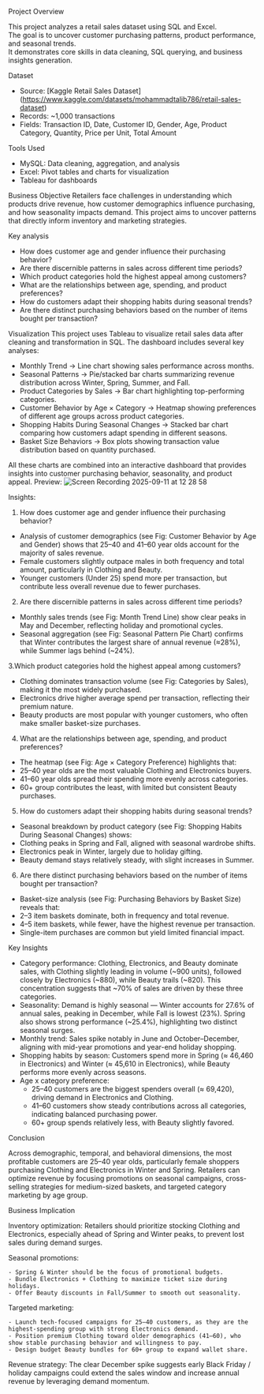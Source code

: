 Project Overview

This project analyzes a retail sales dataset using SQL and Excel.  
The goal is to uncover customer purchasing patterns, product performance, and seasonal trends.  
It demonstrates core skills in data cleaning, SQL querying, and business insights generation.

Dataset
- Source: [Kaggle Retail Sales Dataset] (https://www.kaggle.com/datasets/mohammadtalib786/retail-sales-dataset)  
- Records: ~1,000 transactions  
- Fields: Transaction ID, Date, Customer ID, Gender, Age, Product Category, Quantity, Price per Unit, Total Amount

Tools Used
- MySQL: Data cleaning, aggregation, and analysis  
- Excel: Pivot tables and charts for visualization  
- Tableau for dashboards

Business Objective
Retailers face challenges in understanding which products drive revenue, how customer demographics influence purchasing, and how seasonality impacts demand. This project aims to uncover patterns that directly inform inventory and marketing strategies.

Key analysis
- How does customer age and gender influence their purchasing behavior?
- Are there discernible patterns in sales across different time periods?
- Which product categories hold the highest appeal among customers?
- What are the relationships between age, spending, and product preferences?
- How do customers adapt their shopping habits during seasonal trends?
- Are there distinct purchasing behaviors based on the number of items bought per transaction?

Visualization
This project uses Tableau to visualize retail sales data after cleaning and transformation in SQL.
The dashboard includes several key analyses:
- Monthly Trend → Line chart showing sales performance across months.
- Seasonal Patterns → Pie/stacked bar charts summarizing revenue distribution across Winter, Spring, Summer, and Fall.
- Product Categories by Sales → Bar chart highlighting top-performing categories.
- Customer Behavior by Age × Category → Heatmap showing preferences of different age groups across product categories.
- Shopping Habits During Seasonal Changes → Stacked bar chart comparing how customers adapt spending in different seasons.
- Basket Size Behaviors → Box plots showing transaction value distribution based on quantity purchased.

All these charts are combined into an interactive dashboard that provides insights into customer purchasing behavior, seasonality, and product appeal.
Preview:
![Screen Recording 2025-09-11 at 12 28 58](https://github.com/user-attachments/assets/e2326741-ed91-43f7-9d2a-dc67f574f31d)


Insights:

1. How does customer age and gender influence their purchasing behavior?
- Analysis of customer demographics (see Fig: Customer Behavior by Age and Gender) shows that 25–40 and 41–60 year olds account for the majority of sales revenue.
- Female customers slightly outpace males in both frequency and total amount, particularly in Clothing and Beauty.
- Younger customers (Under 25) spend more per transaction, but contribute less overall revenue due to fewer purchases.

2. Are there discernible patterns in sales across different time periods?
- Monthly sales trends (see Fig: Month Trend Line) show clear peaks in May and December, reflecting holiday and promotional cycles.
- Seasonal aggregation (see Fig: Seasonal Pattern Pie Chart) confirms that Winter contributes the largest share of annual revenue (≈28%), while Summer lags behind (~24%).

3.Which product categories hold the highest appeal among customers?
- Clothing dominates transaction volume (see Fig: Categories by Sales), making it the most widely purchased.
- Electronics drive higher average spend per transaction, reflecting their premium nature.
- Beauty products are most popular with younger customers, who often make smaller basket-size purchases.

4. What are the relationships between age, spending, and product preferences?
-	The heatmap (see Fig: Age × Category Preference) highlights that:
-	25–40 year olds are the most valuable Clothing and Electronics buyers.
- 41–60 year olds spread their spending more evenly across categories.
- 60+ group contributes the least, with limited but consistent Beauty purchases.

5. How do customers adapt their shopping habits during seasonal trends?
- Seasonal breakdown by product category (see Fig: Shopping Habits During Seasonal Changes) shows:
-	Clothing peaks in Spring and Fall, aligned with seasonal wardrobe shifts.
-	Electronics peak in Winter, largely due to holiday gifting.
-	Beauty demand stays relatively steady, with slight increases in Summer.

6. Are there distinct purchasing behaviors based on the number of items bought per transaction?
-	Basket-size analysis (see Fig: Purchasing Behaviors by Basket Size) reveals that:
-	2–3 item baskets dominate, both in frequency and total revenue.
-	4–5 item baskets, while fewer, have the highest revenue per transaction.
-	Single-item purchases are common but yield limited financial impact.

Key Insights
- Category performance: Clothing, Electronics, and Beauty dominate sales, with Clothing slightly leading in volume (~900 units), followed closely by Electronics (~880), while Beauty trails (~820). This concentration suggests that ~70% of sales are driven by these three categories.
- Seasonality: Demand is highly seasonal — Winter accounts for 27.6% of annual sales, peaking in December, while Fall is lowest (23%). Spring also shows strong performance (~25.4%), highlighting two distinct seasonal surges.
- Monthly trend: Sales spike notably in June and October–December, aligning with mid-year promotions and year-end holiday shopping.
- Shopping habits by season: Customers spend more in Spring (≈ 46,460 in Electronics) and Winter (≈ 45,610 in Electronics), while Beauty performs more evenly across seasons.
- Age x category preference:
	- 25–40 customers are the biggest spenders overall (≈ 69,420), driving demand in Electronics and Clothing.
	- 41–60 customers show steady contributions across all categories, indicating balanced purchasing power.
	- 60+ group spends relatively less, with Beauty slightly favored.


Conclusion

Across demographic, temporal, and behavioral dimensions, the most profitable customers are 25–40 year olds, particularly female shoppers purchasing Clothing and Electronics in Winter and Spring. Retailers can optimize revenue by focusing promotions on seasonal campaigns, cross-selling strategies for medium-sized baskets, and targeted category marketing by age group.


Business Implication

Inventory optimization: Retailers should prioritize stocking Clothing and Electronics, especially ahead of Spring and Winter peaks, to prevent lost sales during demand surges.  

Seasonal promotions:  

	- Spring & Winter should be the focus of promotional budgets.  
	- Bundle Electronics + Clothing to maximize ticket size during holidays.  
	- Offer Beauty discounts in Fall/Summer to smooth out seasonality.  
	
Targeted marketing:  

	- Launch tech-focused campaigns for 25–40 customers, as they are the highest-spending group with strong Electronics demand.
	- Position premium Clothing toward older demographics (41–60), who show stable purchasing behavior and willingness to pay.
	- Design budget Beauty bundles for 60+ group to expand wallet share.  
	
Revenue strategy: The clear December spike suggests early Black Friday / holiday campaigns could extend the sales window and increase annual revenue by leveraging demand momentum.

